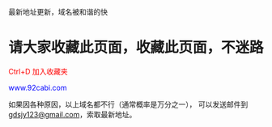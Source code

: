 最新地址更新，域名被和谐的快

<h1>请大家收藏此页面，收藏此页面，不迷路</h1>
<p style="color:red">Ctrl+D 加入收藏夹 </p>

<p style="color:blue">www.92cabi.com</p> 


如果因各种原因，以上域名都不行（通常概率是万分之一），
可以发送邮件到  <a style="color:red">gdsjy123@gmail.com</a>，索取最新地址。
